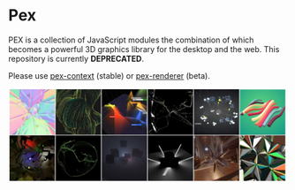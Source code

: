 # Pex

PEX is a collection of JavaScript modules the combination of which becomes a powerful 3D graphics library for the desktop and the web. This repository is currently **DEPRECATED**. 

Please use [pex-context](https://github.com/pex-gl/pex-context) (stable) or [pex-renderer](https://github.com/pex-gl/pex-renderer) (beta).

![Pex](assets/pex.jpg)


